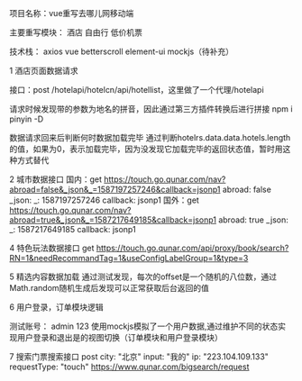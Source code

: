
项目名称：vue重写去哪儿网移动端

主要重写模块： 酒店  自由行 低价机票

技术栈： axios vue betterscroll  element-ui mockjs（待补充）



1  酒店页面数据请求

接口：post
/hotelapi/hotelcn/api/hotellist，这里做了一个代理/hotelapi

请求时候发现带的参数为地名的拼音，因此通过第三方插件转换后进行拼接   npm i pinyin -D

数据请求回来后判断何时数据加载完毕
通过判断hotelrs.data.data.hotels.length的值，如果为0，表示加载完毕，因为没发现它加载完毕的返回状态值，暂时用这种方式替代


2 城市数据接口
国内：get
https://touch.go.qunar.com/nav?abroad=false&_json&_=1587197257246&callback=jsonp1
abroad: false
_json: 
_: 1587197257246
callback: jsonp1
国外：get
https://touch.go.qunar.com/nav?abroad=true&_json&_=1587217649185&callback=jsonp1
abroad: true
_json: 
_: 1587217649185
callback: jsonp1


4 特色玩法数据接口
get
https://touch.go.qunar.com/api/proxy/book/search?RN=1&needRecommandTag=1&useConfigLabelGroup=1&type=3

5 精选内容数据加载
通过测试发现，每次的offset是一个随机的八位数，通过Math.random随机生成后发现可以正常获取后台返回的值

6 用户登录，订单模块逻辑

测试账号：  admin  123
使用mockjs模拟了一个用户数据,通过维护不同的状态实现用户登录和退出是的视图切换（订单模块和用户登录模块）

7 搜索门票搜索接口
post
city: "北京"
input: "我的"
ip: "223.104.109.133"
requestType: "touch"
https://www.qunar.com/bigsearch/request
